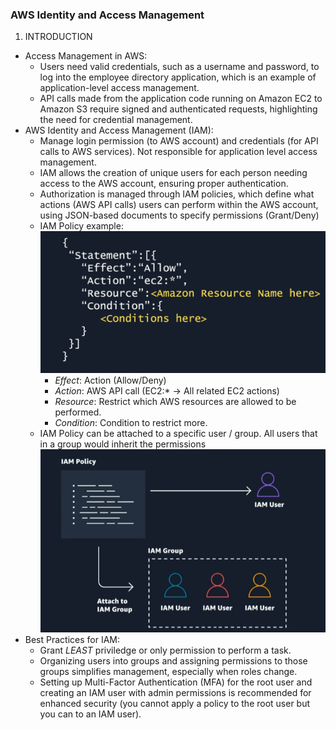 ### AWS Identity and Access Management
1. INTRODUCTION
- Access Management in AWS:
  - Users need valid credentials, such as a username and password, to log into the employee directory application, which is an example of application-level access management.
  - API calls made from the application code running on Amazon EC2 to Amazon S3 require signed and authenticated requests, highlighting the need for credential management.
- AWS Identity and Access Management (IAM):
  - Manage login permission (to AWS account) and credentials (for API calls to AWS services). Not responsible for application level access management.
  - IAM allows the creation of unique users for each person needing access to the AWS account, ensuring proper authentication.
  - Authorization is managed through IAM policies, which define what actions (AWS API calls) users can perform within the AWS account, using JSON-based documents to specify permissions (Grant/Deny)
  - IAM Policy example:
  ![screenshot](./img/mo1_1.png)
    - _Effect_: Action (Allow/Deny)
    - _Action_: AWS API call (EC2:* -> All related EC2 actions)
    - _Resource_: Restrict which AWS resources are allowed to be performed.
    - _Condition_: Condition to restrict more.
  - IAM Policy can be attached to a specific user / group. All users that in a group would inherit the permissions
  ![screenshot](./img/mo1_2.png)
- Best Practices for IAM:
  - Grant *LEAST* priviledge or only permission to perform a task.
  - Organizing users into groups and assigning permissions to those groups simplifies management, especially when roles change.
  - Setting up Multi-Factor Authentication (MFA) for the root user and creating an IAM user with admin permissions is recommended for enhanced security (you cannot apply a policy to the root user but you can to an IAM user).